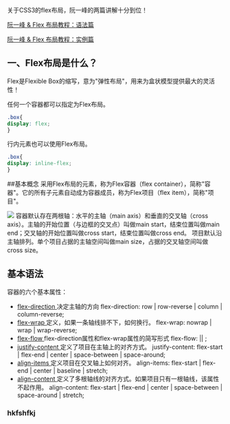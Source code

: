 关于CSS3的flex布局，阮一峰的两篇讲解十分到位！

[阮一峰 & Flex 布局教程：语法篇](http://www.ruanyifeng.com/blog/2015/07/flex-grammar.html?utm_source=tuicool)

[阮一峰 & Flex 布局教程：实例篇](http://www.ruanyifeng.com/blog/2015/07/flex-examples.html)


## 一、Flex布局是什么？

Flex是Flexible Box的缩写，意为"弹性布局"，用来为盒状模型提供最大的灵活性！

任何一个容器都可以指定为Flex布局。


```css
.box{
display: flex;
}
```
行内元素也可以使用Flex布局。
```css
.box{
display: inline-flex;
}
```

##基本概念
采用Flex布局的元素，称为Flex容器（flex container），简称"容器"。它的所有子元素自动成为容器成员，称为Flex项目（flex item），简称"项目"。

 ![](http://www.ruanyifeng.com/blogimg/asset/2015/bg2015071004.png)
容器默认存在两根轴：水平的主轴（main axis）和垂直的交叉轴（cross axis）。主轴的开始位置（与边框的交叉点）叫做main start，结束位置叫做main end；交叉轴的开始位置叫做cross start，结束位置叫做cross end。
项目默认沿主轴排列。单个项目占据的主轴空间叫做main size，占据的交叉轴空间叫做cross size。
##  基本语法
容器的六个基本属性：

* [flex-direction ](#flex-direction) 决定主轴的方向
      flex-direction: row | row-reverse | column | column-reverse;
* [flex-wrap ](#flex-wrap)  定义，如果一条轴线排不下，如何换行。
        flex-wrap: nowrap | wrap | wrap-reverse;
* [flex-flow ](#flex-flow) flex-direction属性和flex-wrap属性的简写形式
      flex-flow: <flex-direction> || <flex-wrap>;
* [justify-content ](#justify-content) 定义了项目在主轴上的对齐方式。
       justify-content: flex-start | flex-end | center | space-between | space-around;
* [align-items ](#align-items) 定义项目在交叉轴上如何对齐。
      align-items: flex-start | flex-end | center | baseline | stretch;
* [align-content ](#align-content) 定义了多根轴线的对齐方式。如果项目只有一根轴线，该属性不起作用。
      align-content: flex-start | flex-end | center | space-between | space-around | stretch;



<h3 id=flex-direction>hkfshfkj<h3>



